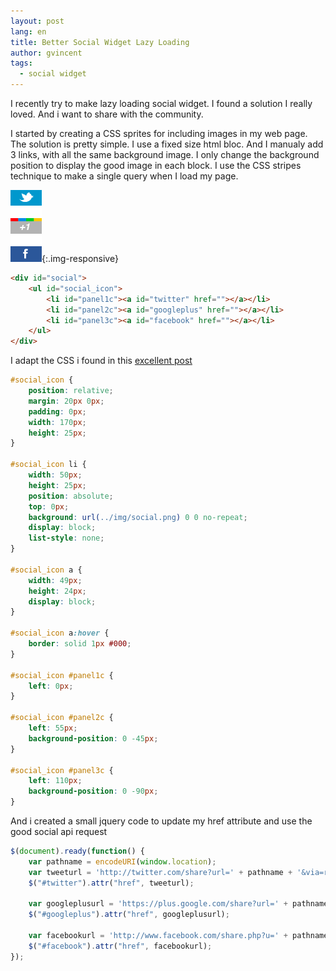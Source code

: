 ```yaml
---
layout: post
lang: en
title: Better Social Widget Lazy Loading
author: gvincent
tags: 
  - social widget
---
```

I recently try to make lazy loading social widget. I found a solution I really loved. And i want to share with the community.


I started by creating a CSS sprites for including images in my web page. The solution is pretty simple. I use a fixed size html bloc. And I manualy add 3 links, with all the same background image. I only change the background position to display the good image in each block.
I use the CSS stripes technique to make a single query when I load my page.


![social icon](/images/posts/social.png){:.img-responsive}


```html
<div id="social">
    <ul id="social_icon">
        <li id="panel1c"><a id="twitter" href=""></a></li>
        <li id="panel2c"><a id="googleplus" href=""></a></li>
        <li id="panel3c"><a id="facebook" href=""></a></li>
    </ul>
</div>
```


I adapt the CSS i found in this <a href="http://alistapart.com/article/sprites">excellent post</a>


```css
#social_icon {
    position: relative;
    margin: 20px 0px;
    padding: 0px;
    width: 170px;
    height: 25px;
}

#social_icon li {
    width: 50px;
    height: 25px;
    position: absolute;
    top: 0px;
    background: url(../img/social.png) 0 0 no-repeat;
    display: block;
    list-style: none;
}

#social_icon a {
    width: 49px;
    height: 24px;
    display: block;
}

#social_icon a:hover {
    border: solid 1px #000;
}

#social_icon #panel1c {
    left: 0px;
}

#social_icon #panel2c {
    left: 55px;
    background-position: 0 -45px;
}

#social_icon #panel3c {
    left: 110px;
    background-position: 0 -90px;
}

```


And i created a small jquery code to update my href attribute and use the good social api request


```js
$(document).ready(function() {
    var pathname = encodeURI(window.location);
    var tweeturl = 'http://twitter.com/share?url=' + pathname + '&via=rolalagile';
    $("#twitter").attr("href", tweeturl);

    var googleplusurl = 'https://plus.google.com/share?url=' + pathname
    $("#googleplus").attr("href", googleplusurl);

    var facebookurl = 'http://www.facebook.com/share.php?u=' + pathname
    $("#facebook").attr("href", facebookurl);
});
```